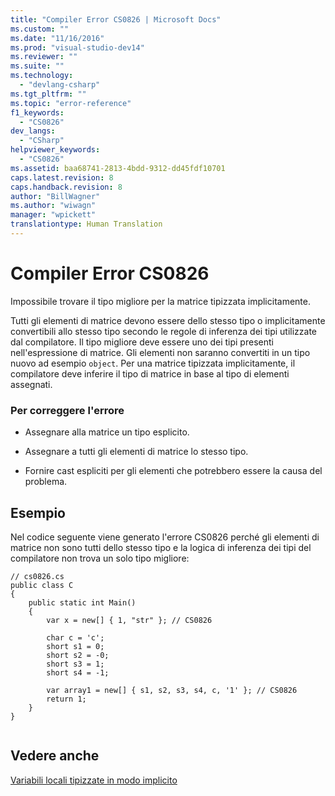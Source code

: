 ```yaml
---
title: "Compiler Error CS0826 | Microsoft Docs"
ms.custom: ""
ms.date: "11/16/2016"
ms.prod: "visual-studio-dev14"
ms.reviewer: ""
ms.suite: ""
ms.technology: 
  - "devlang-csharp"
ms.tgt_pltfrm: ""
ms.topic: "error-reference"
f1_keywords: 
  - "CS0826"
dev_langs: 
  - "CSharp"
helpviewer_keywords: 
  - "CS0826"
ms.assetid: baa68741-2813-4bdd-9312-dd45fdf10701
caps.latest.revision: 8
caps.handback.revision: 8
author: "BillWagner"
ms.author: "wiwagn"
manager: "wpickett"
translationtype: Human Translation
---
```

# Compiler Error CS0826
Impossibile trovare il tipo migliore per la matrice tipizzata implicitamente.  
  
 Tutti gli elementi di matrice devono essere dello stesso tipo o implicitamente convertibili allo stesso tipo secondo le regole di inferenza dei tipi utilizzate dal compilatore.  Il tipo migliore deve essere uno dei tipi presenti nell'espressione di matrice.  Gli elementi non saranno convertiti in un tipo nuovo ad esempio `object`.  Per una matrice tipizzata implicitamente, il compilatore deve inferire il tipo di matrice in base al tipo di elementi assegnati.  
  
### Per correggere l'errore  
  
-   Assegnare alla matrice un tipo esplicito.  
  
-   Assegnare a tutti gli elementi di matrice lo stesso tipo.  
  
-   Fornire cast espliciti per gli elementi che potrebbero essere la causa del problema.  
  
## Esempio  
 Nel codice seguente viene generato l'errore CS0826 perché gli elementi di matrice non sono tutti dello stesso tipo e la logica di inferenza dei tipi del compilatore non trova un solo tipo migliore:  
  
```  
// cs0826.cs  
public class C  
{  
    public static int Main()  
    {  
        var x = new[] { 1, "str" }; // CS0826  
  
        char c = 'c';  
        short s1 = 0;  
        short s2 = -0;  
        short s3 = 1;  
        short s4 = -1;  
  
        var array1 = new[] { s1, s2, s3, s4, c, '1' }; // CS0826  
        return 1;  
    }  
}  
  
```  
  
## Vedere anche  
 [Variabili locali tipizzate in modo implicito](../../../csharp/programming-guide/classes-and-structs/implicitly-typed-local-variables.md)